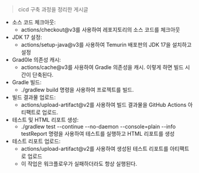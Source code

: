 
>cicd 구축 과정을 정리한 게시글

- 소스 코드 체크아웃:
    - actions/checkout@v3를 사용하여 레포지토리의 소스 코드를 체크아웃
- JDK 17 설정:
    - actions/setup-java@v3를 사용하여 Temurin 배포판의 JDK 17을 설치하고 설정
- Grad0le 의존성 캐시:
    - actions/cache@v3를 사용하여 Gradle 의존성을 캐시. 이렇게 하면 빌드 시간이 단축된다.
- Gradle 빌드:
    - ./gradlew build 명령을 사용하여 프로젝트를 빌드.
- 빌드 결과물 업로드:
    - actions/upload-artifact@v2를 사용하여 빌드 결과물을 GitHub Actions 아티팩트로 업로드.
- 테스트 및 HTML 리포트 생성:
    - ./gradlew test --continue --no-daemon --console=plain --info testReport 명령을 사용하여
      테스트를 실행하고 HTML 리포트를 생성
- 테스트 리포트 업로드:
    - actions/upload-artifact@v2를 사용하여 생성된 테스트 리포트를 아티팩트로 업로드
    - 이 작업은 워크플로우가 실패하더라도 항상 실행된다.